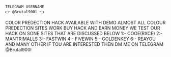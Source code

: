     TELEGRAM USERNAME 
    👉 @Brutal900l 👈
    
COLOR PREDECTION HACK AVAILABLE 
 WITH DEMO ALMOST ALL COLOUR PREDECTION SITES WORK 
 BUY HACK AND EARN  MONEY 
  WE TEST OUR HACK ON  SONE SITES  THAT  ARE DISCUSSED BELOW
1:-  COOE(RXCE)
2:- MANTRIMALLS
3:- FASTWIN
4:- FIVEWIN
5:- GOLDENKEY
6:- REAYOU 
AND MANY OTHER
IF TOU ARE INTERESTED THEN DM ME ON TELEGRAM @Brutal900l

 

